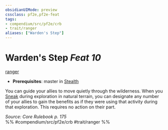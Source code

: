 ```yaml
---
obsidianUIMode: preview
cssclass: pf2e,pf2e-feat
tags:
- compendium/src/pf2e/crb
- trait/ranger
aliases: ["Warden's Step"]
---
```

# Warden's Step  *Feat 10*  
[ranger](rules/traits/ranger.md "Ranger Class Trait")  

- **Prerequisites**: master in [Stealth](compendium/skills.md#Stealth)

You can guide your allies to move quietly through the wilderness. When you [Sneak](rules/actions/sneak.md) during exploration in natural terrain, you can designate any number of your allies to gain the benefits as if they were using that activity during that exploration. This requires no action on their part.

*Source: Core Rulebook p. 175*  
%% #compendium/src/pf2e/crb #trait/ranger %%
